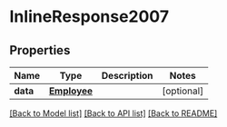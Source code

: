 # InlineResponse2007

## Properties
Name | Type | Description | Notes
------------ | ------------- | ------------- | -------------
**data** | [**Employee**](Employee.md) |  | [optional] 

[[Back to Model list]](../README.md#documentation-for-models) [[Back to API list]](../README.md#documentation-for-api-endpoints) [[Back to README]](../README.md)


